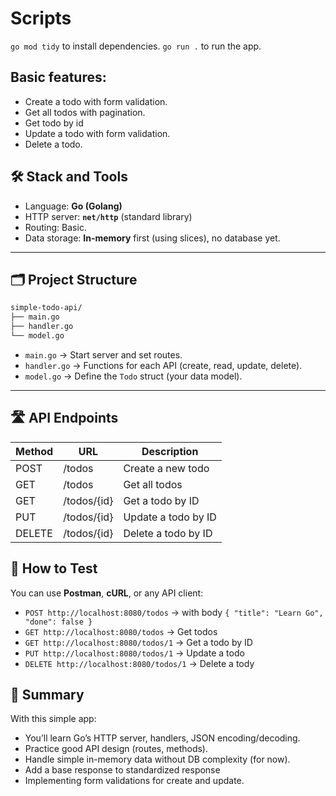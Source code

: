 # Scripts
`go mod tidy` to install dependencies.
`go run .` to run the app.

## Basic features:
- Create a todo with form validation.
- Get all todos with pagination.
- Get todo by id
- Update a todo with form validation.
- Delete a todo.

## 🛠 Stack and Tools

- Language: **Go (Golang)**
- HTTP server: **`net/http`** (standard library)
- Routing: Basic.
- Data storage: **In-memory** first (using slices), no database yet.

---

## 🗂 Project Structure

```bash
simple-todo-api/
├── main.go
├── handler.go
└── model.go
```

- `main.go` → Start server and set routes.
- `handler.go` → Functions for each API (create, read, update, delete).
- `model.go` → Define the `Todo` struct (your data model).

---

## 🛣️ API Endpoints

| Method | URL | Description |
| --- | --- | --- |
| POST | /todos | Create a new todo |
| GET | /todos | Get all todos |
| GET | /todos/{id} | Get a todo by ID |
| PUT | /todos/{id} | Update a todo by ID |
| DELETE | /todos/{id} | Delete a todo by ID |

## 🧪 How to Test

You can use **Postman**, **cURL**, or any API client:

- `POST http://localhost:8080/todos` → with body `{ "title": "Learn Go", "done": false }`
- `GET http://localhost:8080/todos` → Get todos
- `GET http://localhost:8080/todos/1`  → Get a todo by ID
- `PUT http://localhost:8080/todos/1` → Update a todo
- `DELETE http://localhost:8080/todos/1` → Delete a tody

## 🎯 Summary

With this simple app:

- You’ll learn Go’s HTTP server, handlers, JSON encoding/decoding.
- Practice good API design (routes, methods).
- Handle simple in-memory data without DB complexity (for now).
- Add a base response to standardized response
- Implementing form validations for create and update.